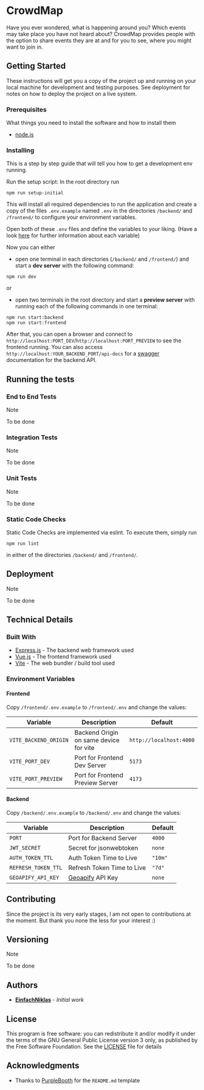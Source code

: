 # CrowdMap

Have you ever wondered, what is happening around you? Which events may take place you have not heard about? CrowdMap provides people with the option to share events they are at and for you to see, where you might want to join in.

## Getting Started

These instructions will get you a copy of the project up and running on your local machine for development and testing purposes. See deployment for notes on how to deploy the project on a live system.

### Prerequisites

What things you need to install the software and how to install them

- [node.js](https://nodejs.org/en/download/)

### Installing

This is a step by step guide that will tell you how to get a development env running.

Run the setup script: In the root directory run
```
npm run setup-initial
```
This will install all required dependencies to run the application and create a copy of the files ```.env.example``` named ```.env``` in the directories ```/backend/``` and ```/frontend/``` to configure your environment variables. 

Open both of these ```.env``` files and define the variables to your liking. (Have a look [here](#environment-variables) for further information about each variable) 


Now you can either 
- open one terminal in each directories (```/backend/``` and ```/frontend/```) and start a **dev server** with the following command:

```
npm run dev
```

or


- open two terminals in the root directory and start a **preview server** with running each of the following commands in one terminal:

```
npm run start:backend
npm run start:frontend
```


After that, you can open a browser and connect to ```http://localhost:PORT_DEV```/```http://localhost:PORT_PREVIEW``` to see the frontend running.
You can also access ```http://localhost:YOUR_BACKEND_PORT/api-docs``` for a [swagger](https://swagger.io/) documentation for the backend API.
## Running the tests

### End to End Tests

>[!NOTE] 
To be done

### Integration Tests

>[!NOTE] 
To be done

### Unit Tests
>[!NOTE] 
To be done

### Static Code Checks
Static Code Checks are implemented via eslint. To execute them, simply run 
```
npm run lint 
```
in either of the directories ```/backend/``` and ```/frontend/```.

## Deployment

>[!NOTE] 
To be done

## Technical Details

### Built With

* [Express.js](https://expressjs.com/) - The backend web framework used
* [Vue.js](https://vuejs.org/) - The frontend framework used
* [Vite](https://vite.dev/) - The web bundler / build tool used

### Environment Variables

#### Frontend
Copy `/frontend/.env.example` to `/frontend/.env` and change the values:

| Variable              | Description                            | Default                 |
| --------------------- | -------------------------------------- | ----------------------- |
| `VITE_BACKEND_ORIGIN` | Backend Origin on same device for vite | `http://localhost:4000` |
| `VITE_PORT_DEV`            | Port for Frontend Dev Server           | `5173`                  |
| `VITE_PORT_PREVIEW`        | Port for Frontend Preview Server       | `4173`                  |


#### Backend
Copy `/backend/.env.example` to `/backend/.env` and change the values:

| Variable            | Description                                   | Default |
| ------------------- | --------------------------------------------- | ------- |
| `PORT`              | Port for Backend Server                       | `4000`  |
| `JWT_SECRET`        | Secret for jsonwebtoken                       | `none`  |
| `AUTH_TOKEN_TTL`    | Auth Token Time to Live                       | `"10m"` |
| `REFRESH_TOKEN_TTL` | Refresh Token Time to Live                    | `"7d"`  |
| `GEOAPIFY_API_KEY`  | [Geoapify](https://www.geoapify.com/) API Key | `none`  |



## Contributing

Since the project is its very early stages, I am not open to contributions at the moment. But thank you none the less for your interest :)
## Versioning

>[!NOTE] 
To be done
## Authors
 - [**EinfachNiklas**](https://github.com/EinfachNiklas) - *Initial work*

## License

This program is free software: you can redistribute it and/or modify
it under the terms of the GNU General Public License version 3 only,
as published by the Free Software Foundation.
See the [LICENSE](https://github.com/EinfachNiklas/CrowdMap/blob/main/LICENSE) file for details

## Acknowledgments

* Thanks to [PurpleBooth](github.com/PurpleBooth) for the ```README.md``` template